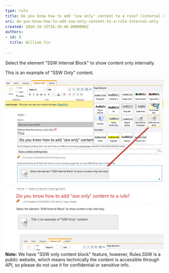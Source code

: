 ```yaml
---
type: rule
title: Do you know how to add "ssw only" content to a rule? (internal only)
uri: do-you-know-how-to-add-ssw-only-content-to-a-rule-internal-only
created: 2016-10-25T16:10:46.0000000Z
authors:
- id: 9
  title: William Yin

---
```


Select the element "SSW Internal Block" to show content only internally.

This is an example of "SSW Only" content.


  ![ Use this "SSW Internal Block" style to insert a section for "SSW Only" content ](internal-only.jpg) 

![ When signed in, you can see "ssw only" content![ssw-only-signedoff.jpg](ssw-only-signedoff.jpg)](ssw-only-signedin.jpg)
**Note:** We have "SSW only content block" feature, however, Rules.SSW is a public website, which means technically the content is accessible through API, so please do not use it for confidential or sensitive info.
